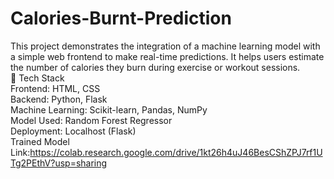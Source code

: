 # Calories-Burnt-Prediction
This project demonstrates the integration of a machine learning model with a simple web frontend to make real-time predictions. It helps users estimate the number of calories they burn during exercise or workout sessions.<br>
🔧 Tech Stack<br>
Frontend: HTML, CSS<br>
Backend: Python, Flask<br>
Machine Learning: Scikit-learn, Pandas, NumPy<br>
Model Used: Random Forest Regressor<br>
Deployment: Localhost (Flask)<br>
Trained Model Link:https://colab.research.google.com/drive/1kt26h4uJ46BesCShZPJ7rf1UTg2PEthV?usp=sharing




